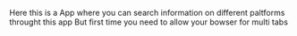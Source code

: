 Here this is a App where you can search information on different paltforms throught this app
But first time you need to allow your bowser for multi tabs
